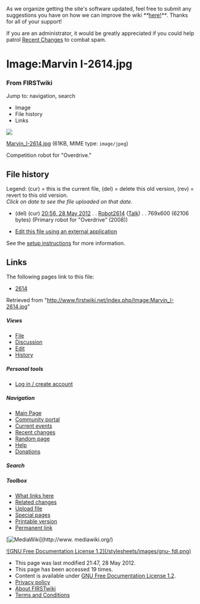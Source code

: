 As we organize getting the site's software updated, feel free to submit any
suggestions you have on how we can improve the wiki
_**_[here!](/index.php/User:Hallry/Suggestions "User:Hallry/Suggestions"
)_**_. Thanks for all of your support!

If you are an administrator, it would be greatly appreciated if you could help
patrol [Recent Changes](/index.php/Special:Recentchanges
"Special:Recentchanges" ) to combat spam.

# Image:Marvin I-2614.jpg

### From FIRSTwiki

Jump to: navigation, search

  * Image
  * File history
  * Links

![](/media/5/56/Marvin_I-2614.jpg)

[Marvin_I-2614.jpg](/media/5/56/Marvin_I-2614.jpg "Marvin I-2614.jpg" ) (61KB,
MIME type: `image/jpeg`)

Competition robot for "Overdrive."

## File history

Legend: (cur) = this is the current file, (del) = delete this old version,
(rev) = revert to this old version.  
_Click on date to see the file uploaded on that date_.

  * (del) (cur) [20:56, 28 May 2012](/media/5/56/Marvin_I-2614.jpg "/media/5/56/Marvin I-2614.jpg" ) . . [Robot2614](/index.php?title=User:Robot2614&action=edit "User:Robot2614" ) ([Talk](/index.php/User_talk:Robot2614 "User talk:Robot2614" )) . . 769x600 (62106 bytes) (Primary robot for "Overdrive" (2008))
  

  * [Edit this file using an external application](/index.php?title=Image:Marvin_I-2614.jpg&action=edit&externaledit=true&mode=file "Image:Marvin I-2614.jpg" )

See the [setup
instructions](http://meta.wikimedia.org/wiki/Help:External_editors
"http://meta.wikimedia.org/wiki/Help:External_editors" ) for more information.

## Links

The following pages link to this file:

  * [2614](/index.php/2614 "2614" )

Retrieved from "<http://www.firstwiki.net/index.php/Image:Marvin_I-2614.jpg>"

##### Views

  * [File](/index.php/Image:Marvin_I-2614.jpg)
  * [Discussion](/index.php?title=Image_talk:Marvin_I-2614.jpg&action=edit)
  * [Edit](/index.php?title=Image:Marvin_I-2614.jpg&action=edit)
  * [History](/index.php?title=Image:Marvin_I-2614.jpg&action=history)

##### Personal tools

  * [Log in / create account](/index.php?title=Special:Userlogin&returnto=Image:Marvin_I-2614.jpg)

[](/index.php/Main_Page "Main Page" )

##### Navigation

  * [Main Page](/index.php/Main_Page)
  * [Community portal](/index.php/FIRSTwiki:Community_portal)
  * [Current events](/index.php/Current_events)
  * [Recent changes](/index.php/Special:Recentchanges)
  * [Random page](/index.php/Special:Random)
  * [Help](/index.php/FIRSTwiki:Help)
  * [Donations](/index.php/FIRSTwiki:Site_support)

##### Search



##### Toolbox

  * [What links here](/index.php/Special:Whatlinkshere/Image:Marvin_I-2614.jpg)
  * [Related changes](/index.php/Special:Recentchangeslinked/Image:Marvin_I-2614.jpg)
  * [Upload file](/index.php/Special:Upload)
  * [Special pages](/index.php/Special:Specialpages)
  * [Printable version](/index.php?title=Image:Marvin_I-2614.jpg&printable=yes)
  * [Permanent link](/index.php?title=Image:Marvin_I-2614.jpg&oldid=114948)

[![MediaWiki](/skins/common/images/poweredby_mediawiki_88x31.png)](http://www.
mediawiki.org/)

[![GNU Free Documentation License 1.2](/stylesheets/images/gnu-
fdl.png)](http://www.gnu.org/copyleft/fdl.html)

  * This page was last modified 21:47, 28 May 2012.
  * This page has been accessed 19 times.
  * Content is available under [GNU Free Documentation License 1.2](http://www.gnu.org/copyleft/fdl.html "http://www.gnu.org/copyleft/fdl.html" ).
  * [Privacy policy](/index.php/FIRSTwiki:Privacy_policy "FIRSTwiki:Privacy policy" )
  * [About FIRSTwiki](/index.php/FIRSTwiki:About "FIRSTwiki:About" )
  * [Terms and Conditions](/index.php/FIRSTwiki:Terms_and_conditions "FIRSTwiki:Terms and conditions" )

